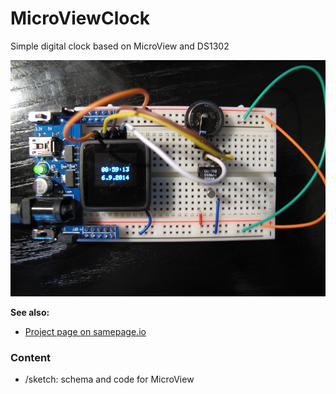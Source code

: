MicroViewClock
==============

Simple digital clock based on MicroView and DS1302

![Breadboard](/doc/breadboard.png) 


**See also:**

- [Project page on samepage.io](https://samepage.io/app/#!/8740458cffb7c86971911d5f12e1e2291de7f7b7/page-132750646494497742-microview-clock) 

### Content
- /sketch: schema and code for MicroView
